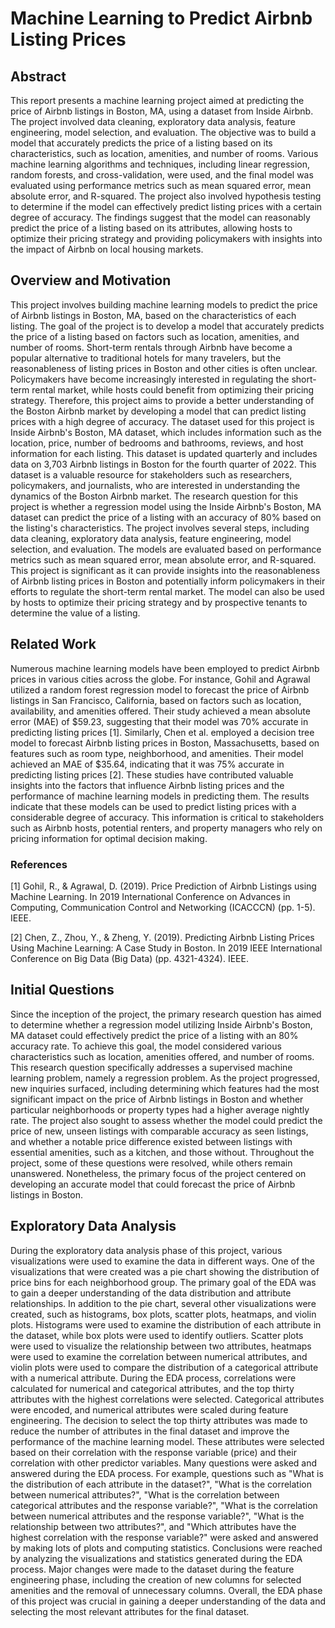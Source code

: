 # Machine Learning to Predict Airbnb Listing Prices

## Abstract

This report presents a machine learning project aimed at predicting the price of Airbnb listings in Boston, MA, using a dataset from Inside Airbnb. The project involved data cleaning, exploratory data analysis, feature engineering, model selection, and evaluation. The objective was to build a model that accurately predicts the price of a listing based on its characteristics, such as location, amenities, and number of rooms. Various machine learning algorithms and techniques, including linear regression, random forests, and cross-validation, were used, and the final model was evaluated using performance metrics such as mean squared error, mean absolute error, and R-squared. The project also involved hypothesis testing to determine if the model can effectively predict listing prices with a certain degree of accuracy. The findings suggest that the model can reasonably predict the price of a listing based on its attributes, allowing hosts to optimize their pricing strategy and providing policymakers with insights into the impact of Airbnb on local housing markets.

## Overview and Motivation

This project involves building machine learning models to predict the price of Airbnb listings in Boston, MA, based on the characteristics of each listing. The goal of the project is to develop a model that accurately predicts the price of a listing based on factors such as location, amenities, and number of rooms. Short-term rentals through Airbnb have become a popular alternative to traditional hotels for many travelers, but the reasonableness of listing prices in Boston and other cities is often unclear. Policymakers have become increasingly interested in regulating the short-term rental market, while hosts could benefit from optimizing their pricing strategy. Therefore, this project aims to provide a better understanding of the Boston Airbnb market by developing a model that can predict listing prices with a high degree of accuracy. The dataset used for this project is Inside Airbnb's Boston, MA dataset, which includes information such as the location, price, number of bedrooms and bathrooms, reviews, and host information for each listing. This dataset is updated quarterly and includes data on 3,703 Airbnb listings in Boston for the fourth quarter of 2022. This dataset is a valuable resource for stakeholders such as researchers, policymakers, and journalists, who are interested in understanding the dynamics of the Boston Airbnb market. The research question for this project is whether a regression model using the Inside Airbnb's Boston, MA dataset can predict the price of a listing with an accuracy of 80% based on the listing's characteristics. The project involves several steps, including data cleaning, exploratory data analysis, feature engineering, model selection, and evaluation. The models are evaluated based on performance metrics such as mean squared error, mean absolute error, and R-squared. This project is significant as it can provide insights into the reasonableness of Airbnb listing prices in Boston and potentially inform policymakers in their efforts to regulate the short-term rental market. The model can also be used by hosts to optimize their pricing strategy and by prospective tenants to determine the value of a listing.

## Related Work

Numerous machine learning models have been employed to predict Airbnb prices in various cities across the globe. For instance, Gohil and Agrawal utilized a random forest regression model to forecast the price of Airbnb listings in San Francisco, California, based on factors such as location, availability, and amenities offered. Their study achieved a mean absolute error (MAE) of \$59.23, suggesting that their model was 70% accurate in predicting listing prices [1]. Similarly, Chen et al. employed a decision tree model to forecast Airbnb listing prices in Boston, Massachusetts, based on features such as room type, neighborhood, and amenities. Their model achieved an MAE of \$35.64, indicating that it was 75% accurate in predicting listing prices [2]. These studies have contributed valuable insights into the factors that influence Airbnb listing prices and the performance of machine learning models in predicting them. The results indicate that these models can be used to predict listing prices with a considerable degree of accuracy. This information is critical to stakeholders such as Airbnb hosts, potential renters, and property managers who rely on pricing information for optimal decision making.

### References

[1] Gohil, R., & Agrawal, D. (2019). Price Prediction of Airbnb Listings using Machine Learning. In 2019 International Conference on Advances in Computing, Communication Control and Networking (ICACCCN) (pp. 1-5). IEEE.

[2] Chen, Z., Zhou, Y., & Zheng, Y. (2019). Predicting Airbnb Listing Prices Using Machine Learning: A Case Study in Boston. In 2019 IEEE International Conference on Big Data (Big Data) (pp. 4321-4324). IEEE.

## Initial Questions

Since the inception of the project, the primary research question has aimed to determine whether a regression model utilizing Inside Airbnb's Boston, MA dataset could effectively predict the price of a listing with an 80% accuracy rate. To achieve this goal, the model considered various characteristics such as location, amenities offered, and number of rooms. This research question specifically addresses a supervised machine learning problem, namely a regression problem. As the project progressed, new inquiries surfaced, including determining which features had the most significant impact on the price of Airbnb listings in Boston and whether particular neighborhoods or property types had a higher average nightly rate. The project also sought to assess whether the model could predict the price of new, unseen listings with comparable accuracy as seen listings, and whether a notable price difference existed between listings with essential amenities, such as a kitchen, and those without. Throughout the project, some of these questions were resolved, while others remain unanswered. Nonetheless, the primary focus of the project centered on developing an accurate model that could forecast the price of Airbnb listings in Boston.

## Exploratory Data Analysis

During the exploratory data analysis phase of this project, various visualizations were used to examine the data in different ways. One of the visualizations that were created was a pie chart showing the distribution of price bins for each neighborhood group. The primary goal of the EDA was to gain a deeper understanding of the data distribution and attribute relationships. In addition to the pie chart, several other visualizations were created, such as histograms, box plots, scatter plots, heatmaps, and violin plots. Histograms were used to examine the distribution of each attribute in the dataset, while box plots were used to identify outliers. Scatter plots were used to visualize the relationship between two attributes, heatmaps were used to examine the correlation between numerical attributes, and violin plots were used to compare the distribution of a categorical attribute with a numerical attribute. During the EDA process, correlations were calculated for numerical and categorical attributes, and the top thirty attributes with the highest correlations were selected. Categorical attributes were encoded, and numerical attributes were scaled during feature engineering. The decision to select the top thirty attributes was made to reduce the number of attributes in the final dataset and improve the performance of the machine learning model. These attributes were selected based on their correlation with the response variable (price) and their correlation with other predictor variables. Many questions were asked and answered during the EDA process. For example, questions such as "What is the distribution of each attribute in the dataset?", "What is the correlation between numerical attributes?", "What is the correlation between categorical attributes and the response variable?", "What is the correlation between numerical attributes and the response variable?", "What is the relationship between two attributes?", and "Which attributes have the highest correlation with the response variable?" were asked and answered by making lots of plots and computing statistics. Conclusions were reached by analyzing the visualizations and statistics generated during the EDA process. Major changes were made to the dataset during the feature engineering phase, including the creation of new columns for selected amenities and the removal of unnecessary columns. Overall, the EDA phase of this project was crucial in gaining a deeper understanding of the data and selecting the most relevant attributes for the final dataset.
